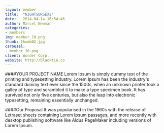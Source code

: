 ```yaml
---
layout: member
title:  "NIGHTSURGEX2"
date:   2014-04-14 16:54:46
author: Marcel Newman
categories:
- members
img: member_10.png
thumb: thumb02.jpg
carousel:
- member_10.png
client: Wonder Corp.
website: http://blacktie.co
---
```

####YOUR PROJECT NAME
Lorem Ipsum is simply dummy text of the printing and typesetting industry. Lorem Ipsum has been the industry's standard dummy text ever since the 1500s, when an unknown printer took a galley of type and scrambled it to make a type specimen book. It has survived not only five centuries, but also the leap into electronic typesetting, remaining essentially unchanged.

####Our Proposal
It was popularised in the 1960s with the release of Letraset sheets containing Lorem Ipsum passages, and more recently with desktop publishing software like Aldus PageMaker including versions of Lorem Ipsum.